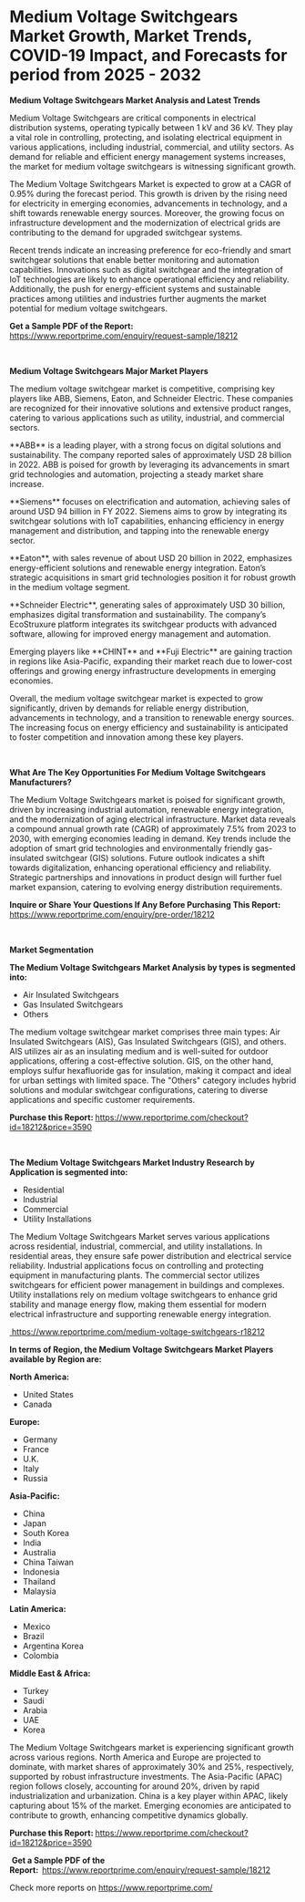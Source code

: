 <p><h1>Medium Voltage Switchgears Market Growth, Market Trends, COVID-19 Impact, and Forecasts for period from 2025 - 2032</h1></p><p><strong>Medium Voltage Switchgears Market Analysis and Latest Trends</strong></p>
<p><p>Medium Voltage Switchgears are critical components in electrical distribution systems, operating typically between 1 kV and 36 kV. They play a vital role in controlling, protecting, and isolating electrical equipment in various applications, including industrial, commercial, and utility sectors. As demand for reliable and efficient energy management systems increases, the market for medium voltage switchgears is witnessing significant growth.</p><p>The Medium Voltage Switchgears Market is expected to grow at a CAGR of 0.95% during the forecast period. This growth is driven by the rising need for electricity in emerging economies, advancements in technology, and a shift towards renewable energy sources. Moreover, the growing focus on infrastructure development and the modernization of electrical grids are contributing to the demand for upgraded switchgear systems. </p><p>Recent trends indicate an increasing preference for eco-friendly and smart switchgear solutions that enable better monitoring and automation capabilities. Innovations such as digital switchgear and the integration of IoT technologies are likely to enhance operational efficiency and reliability. Additionally, the push for energy-efficient systems and sustainable practices among utilities and industries further augments the market potential for medium voltage switchgears.</p></p>
<p><strong>Get a Sample PDF of the Report:&nbsp;</strong> <a href="https://www.reportprime.com/enquiry/request-sample/18212?utm_campaign=3088&utm_medium=2&utm_source=Github&utm_content=ia&utm_term=19032025&utm_id=medium-voltage-switchgears">https://www.reportprime.com/enquiry/request-sample/18212</a></p>
<p>&nbsp;</p>
<p><strong>Medium Voltage Switchgears Major Market Players</strong></p>
<p><p>The medium voltage switchgear market is competitive, comprising key players like ABB, Siemens, Eaton, and Schneider Electric. These companies are recognized for their innovative solutions and extensive product ranges, catering to various applications such as utility, industrial, and commercial sectors.</p><p>**ABB** is a leading player, with a strong focus on digital solutions and sustainability. The company reported sales of approximately USD 28 billion in 2022. ABB is poised for growth by leveraging its advancements in smart grid technologies and automation, projecting a steady market share increase.</p><p>**Siemens** focuses on electrification and automation, achieving sales of around USD 94 billion in FY 2022. Siemens aims to grow by integrating its switchgear solutions with IoT capabilities, enhancing efficiency in energy management and distribution, and tapping into the renewable energy sector.</p><p>**Eaton**, with sales revenue of about USD 20 billion in 2022, emphasizes energy-efficient solutions and renewable energy integration. Eaton’s strategic acquisitions in smart grid technologies position it for robust growth in the medium voltage segment.</p><p>**Schneider Electric**, generating sales of approximately USD 30 billion, emphasizes digital transformation and sustainability. The company’s EcoStruxure platform integrates its switchgear products with advanced software, allowing for improved energy management and automation.</p><p>Emerging players like **CHINT** and **Fuji Electric** are gaining traction in regions like Asia-Pacific, expanding their market reach due to lower-cost offerings and growing energy infrastructure developments in emerging economies.</p><p>Overall, the medium voltage switchgear market is expected to grow significantly, driven by demands for reliable energy distribution, advancements in technology, and a transition to renewable energy sources. The increasing focus on energy efficiency and sustainability is anticipated to foster competition and innovation among these key players.</p></p>
<p>&nbsp;</p>
<p><strong>What Are The Key Opportunities For Medium Voltage Switchgears Manufacturers?</strong></p>
<p><p>The Medium Voltage Switchgears market is poised for significant growth, driven by increasing industrial automation, renewable energy integration, and the modernization of aging electrical infrastructure. Market data reveals a compound annual growth rate (CAGR) of approximately 7.5% from 2023 to 2030, with emerging economies leading in demand. Key trends include the adoption of smart grid technologies and environmentally friendly gas-insulated switchgear (GIS) solutions. Future outlook indicates a shift towards digitalization, enhancing operational efficiency and reliability. Strategic partnerships and innovations in product design will further fuel market expansion, catering to evolving energy distribution requirements.</p></p>
<p><strong>Inquire or Share Your Questions If Any Before Purchasing This Report:</strong> <a href="https://www.reportprime.com/enquiry/pre-order/18212?utm_campaign=3088&utm_medium=2&utm_source=Github&utm_content=ia&utm_term=19032025&utm_id=medium-voltage-switchgears">https://www.reportprime.com/enquiry/pre-order/18212</a></p>
<p>&nbsp;</p>
<p><strong>Market Segmentation</strong></p>
<p><strong>The Medium Voltage Switchgears Market Analysis by types is segmented into:</strong></p>
<p><ul><li>Air Insulated Switchgears</li><li>Gas Insulated Switchgears</li><li>Others</li></ul></p>
<p><p>The medium voltage switchgear market comprises three main types: Air Insulated Switchgears (AIS), Gas Insulated Switchgears (GIS), and others. AIS utilizes air as an insulating medium and is well-suited for outdoor applications, offering a cost-effective solution. GIS, on the other hand, employs sulfur hexafluoride gas for insulation, making it compact and ideal for urban settings with limited space. The "Others" category includes hybrid solutions and modular switchgear configurations, catering to diverse applications and specific customer requirements.</p></p>
<p><strong>Purchase this Report:&nbsp;</strong><a href="https://www.reportprime.com/checkout?id=18212&price=3590&utm_campaign=3088&utm_medium=2&utm_source=Github&utm_content=ia&utm_term=19032025&utm_id=medium-voltage-switchgears">https://www.reportprime.com/checkout?id=18212&price=3590</a></p>
<p>&nbsp;</p>
<p><strong>The Medium Voltage Switchgears Market Industry Research by Application is segmented into:</strong></p>
<p><ul><li>Residential</li><li>Industrial</li><li>Commercial</li><li>Utility Installations</li></ul></p>
<p><p>The Medium Voltage Switchgears Market serves various applications across residential, industrial, commercial, and utility installations. In residential areas, they ensure safe power distribution and electrical service reliability. Industrial applications focus on controlling and protecting equipment in manufacturing plants. The commercial sector utilizes switchgears for efficient power management in buildings and complexes. Utility installations rely on medium voltage switchgears to enhance grid stability and manage energy flow, making them essential for modern electrical infrastructure and supporting renewable energy integration.</p></p>
<p><a href="https://www.reportprime.com/medium-voltage-switchgears-r18212?utm_campaign=3088&utm_medium=2&utm_source=Github&utm_content=ia&utm_term=19032025&utm_id=medium-voltage-switchgears">&nbsp;https://www.reportprime.com/medium-voltage-switchgears-r18212</a></p>
<p><strong>In terms of Region, the Medium Voltage Switchgears Market Players available by Region are:</strong></p>
<p>
    <p> <strong> North America: </strong>
        <ul>
            <li>United States</li>
            <li>Canada</li>
        </ul>
        </p> 
    <p> <strong> Europe: </strong>
        <ul>
            <li>Germany</li>
            <li>France</li>
            <li>U.K.</li>
            <li>Italy</li>
            <li>Russia</li>
        </ul>
        </p> 
    <p> <strong> Asia-Pacific: </strong>
        <ul>
            <li>China</li>
            <li>Japan</li>
            <li>South Korea</li>
            <li>India</li>
            <li>Australia</li>
            <li>China Taiwan</li>
            <li>Indonesia</li>
            <li>Thailand</li>
            <li>Malaysia</li>
        </ul>
        </p> 
    <p> <strong> Latin America: </strong>
        <ul>
            <li>Mexico</li>
            <li>Brazil</li>
            <li>Argentina Korea</li>
            <li>Colombia</li>
        </ul>
        </p> 
    <p> <strong> Middle East & Africa: </strong>
        <ul>
            <li>Turkey</li>
            <li>Saudi</li>
            <li>Arabia</li>
            <li>UAE</li>
            <li>Korea</li>
        </ul>
    </p>
    </p>
<p><p>The Medium Voltage Switchgears market is experiencing significant growth across various regions. North America and Europe are projected to dominate, with market shares of approximately 30% and 25%, respectively, supported by robust infrastructure investments. The Asia-Pacific (APAC) region follows closely, accounting for around 20%, driven by rapid industrialization and urbanization. China is a key player within APAC, likely capturing about 15% of the market. Emerging economies are anticipated to contribute to growth, enhancing competitive dynamics globally.</p></p>
<p><strong>Purchase this Report: </strong><a href="https://www.reportprime.com/checkout?id=18212&price=3590&utm_campaign=3088&utm_medium=2&utm_source=Github&utm_content=ia&utm_term=19032025&utm_id=medium-voltage-switchgears">https://www.reportprime.com/checkout?id=18212&price=3590</a></p>
<p>&nbsp;<strong>Get a Sample PDF of the Report:&nbsp;&nbsp;</strong><a href="https://www.reportprime.com/enquiry/request-sample/18212?utm_campaign=3088&utm_medium=2&utm_source=Github&utm_content=ia&utm_term=19032025&utm_id=medium-voltage-switchgears">https://www.reportprime.com/enquiry/request-sample/18212</a></p>
<p><strong></strong></p>
<p>Check more reports on <a href="https://www.reportprime.com/?utm_campaign=3088&utm_medium=2&utm_source=Github&utm_content=ia&utm_term=19032025&utm_id=medium-voltage-switchgears">https://www.reportprime.com/</a></p>